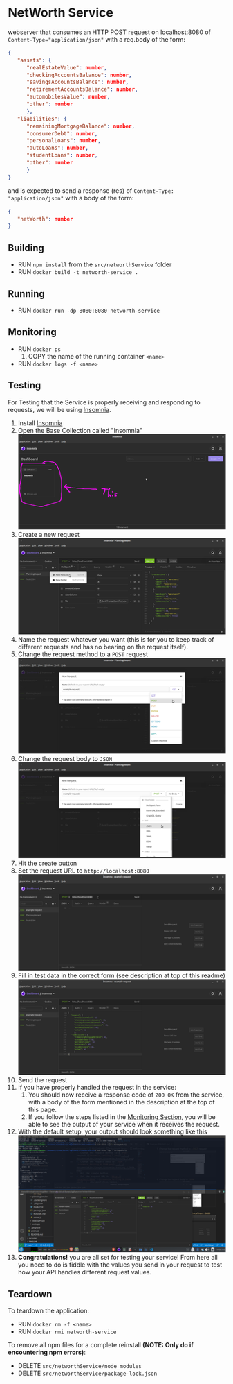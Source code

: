 # NetWorth Service

webserver that consumes an HTTP POST request on localhost:8080 of `Content-Type="application/json"` with a req.body of the form:

```JSON
{
   "assets": {
      "realEstateValue": number,
      "checkingAccountsBalance": number,
      "savingsAccountsBalance": number,
      "retirementAccountsBalance": number,
      "automobilesValue": number,
      "other": number
      },
   "liabilities": {
      "remainingMortgageBalance": number,
      "consumerDebt": number,
      "personalLoans": number,
      "autoLoans": number,
      "studentLoans": number,
      "other": number
      }
}
```

and is expected to send a response (res) of `Content-Type: "application/json"` with a body of the form:

```JSON
{
   "netWorth": number
}
```

## Building

- RUN `npm install` from the `src/networthService` folder
- RUN `docker build -t networth-service .`

## Running

- RUN `docker run -dp 8080:8080 networth-service`

## Monitoring

- RUN `docker ps`
   1. COPY the name of the running container `<name>`
- RUN `docker logs -f <name>`

## Testing

For Testing that the Service is properly receiving and responding to requests, we will be using [Insomnia](https://insomnia.rest/).

1. Install [Insomnia](https://insomnia.rest/)
2. Open the Base Collection called "Insomnia" ![insomnia_testing_1.png](../../documentation/images/insomnia_testing_1.png)
3. Create a new request ![insomnia_testing_2.png](../../documentation/images/insomnia_testing_2.png)
4. Name the request whatever you want (this is for you to keep track of different requests and has no bearing on the request itself).
5. Change the request method to a `POST` request ![insomnia_testing_3.png](../../documentation/images/insomnia_testing_3.png)
6. Change the request body to `JSON` ![insomnia_testing_4_JSON.png](../../documentation/images/insomnia_testing_4_JSON.png)
7. Hit the create button
8. Set the request URL to `http://localhost:8080` ![insomnia_testing_5_JSON.png](../../documentation/images/insomnia_testing_5_JSON.png)
9. Fill in test data in the correct form (see description at top of this readme) ![insomnia_testing_6_networth.png](../../documentation/images/insomnia_testing_6_networth.png)
10. Send the request
11. If you have properly handled the request in the service:
    1. You should now receive a response code of `200 OK` from the service, with a body of the form mentioned in the description at the top of this page.
    2. If you follow the steps listed in the [Monitoring Section](##Monitoring), you will be able to see the output of your service when it receives the request.
12. With the default setup, your output should look something like this ![insomnia_testing_7_networth.png](../../documentation/images/insomnia_testing_7_networth.png)
13. **Congratulations!** you are all set for testing your service! From here all you need to do is fiddle with the values you send in your request to test how your API handles different request values.

## Teardown

To teardown the application:

- RUN `docker rm -f <name>`
- RUN `docker rmi networth-service`

To remove all npm files for a complete reinstall **(NOTE: Only do if encountering npm errors)**:

- DELETE `src/networthService/node_modules`
- DELETE `src/networthService/package-lock.json`
